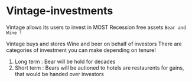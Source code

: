 # Vintage-investments

Vintage allows its users to invest in MOST Recession free assets `Bear and Wine !`

Vintage buys and stores Wine and beer on behalf of investors 
There are categories of investment you can make depending on tenure!

1. Long term : Bear will be hold for decades
2. Short term : Bears will be autioned to hotels are restaurents for gains, that would be handed over investors 



